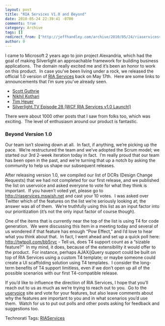 ```yaml
---
layout: post
title: "RIA Services V1.0 and Beyond"
date: 2010-05-24 22:39:41 -0700
comments: true
category: Archive
tags: []
redirect_from: ["http://jeffhandley.com/archive/2010/05/24/riaservicesv1andbeyond.aspx"].aspx
author: 0
---
```

<!-- more -->
<p>I came to Microsoft 2 years ago to join project Alexandria, which had the goal of making Silverlight an approachable framework for building business applications.  The domain really excited me and it’s been an honor to work on this product.  In case you’ve been living under a rock, we released the official 1.0 version of <a href="http://www.microsoft.com/downloads/details.aspx?FamilyID=902a7539-c4b5-4e54-b4c9-1432daabe1e8&amp;displaylang=en" target="_blank">RIA Services</a> back on May 17th.  Here are some links to announcements that I’m sure you’ve already seen.</p>  <ul>   <li><a href="http://weblogs.asp.net/scottgu/archive/2010/05/17/silverlight-4-tools-for-vs-2010-and-wcf-ria-services-released.aspx" target="_blank">Scott Guthrie</a> </li>    <li><a href="http://www.nikhilk.net/RIA-Services-V1.aspx" target="_blank">Nikhil Kothari</a> </li>    <li><a href="http://timheuer.com/blog/archive/2010/05/17/silverlight-4-tools-released-and-new-application-templates.aspx?utm_source=feedburner&amp;utm_medium=feed&amp;utm_campaign=Feed:+timheuer/riaservices+(Tim+Heuer+-+.NET+RIA+Services)" target="_blank">Tim Heuer</a> </li>    <li><a href="http://channel9.msdn.com/shows/SilverlightTV/WCF-RIA-Services-v10-Launch-Silverlight-TV-28/" target="_blank">Silverlight.TV Episode 28 (WCF RIA Services v1.0 Launch!)</a> </li> </ul>  <p>There were about 1000 other posts that I saw from folks too, which was exciting.  The level of enthusiasm around our product is fantastic.</p>  <h3>Beyond Version 1.0</h3>  <p>Our team isn’t slowing down at all.  In fact, if anything, we’re picking up the pace.  We’re restructured the team and we’ve adopted the Scrum model; we started our 3rd 2-week iteration today in fact.  I’m really proud that our team has been open in the past, and we’re turning that up a notch by asking the community to help us shape our subsequent releases.</p>  <p>After releasing version 1.0, we compiled our list of DCRs (Design Change Requests) that we had not completed for our first release, and we published the list on uservoice and asked everyone to vote for what they think is important.  If you haven’t voted yet, please go to <a href="http://riaservices.mswish.net">http://riaservices.mswish.net</a> and cast your 10 votes.  I was asked over Twitter which of the features on the list we’re seriously looking at; the answer was all of them.  We’re truthfully using this list as an input factor into our prioritization (it’s not the only input factor of course though).</p>  <p>One of the items that is currently near the top of the list is using T4 for code generation.  We were discussing this item in a meeting today and several of us wondered if that feature has enough “Pow Effect,” and I’d love to hear what you think about that.  In fact, I went ahead and set up a quick poll here: <a href="http://twtpoll.com/bb5rvc">http://twtpoll.com/bb5rvc</a> - Tell us, does T4 support count as a “sizable feature?”  In my mind, it does, because of the extensibility it would offer to the product.  For instance, perhaps AJAX/jQuery support could be built on top of RIA Services using a custom T4 template; or maybe someone could create a UI scaffolding solution using T4 templates.  I consider the long-term benefits of T4 support limitless, even if we don’t open up all of the possible scenarios with our first T4-compatible release.</p>  <p>If you’d like to influence the direction of RIA Services, I hope that you’ll reach out to us as much as we’re trying to reach out to you.  Go to the <a href="http://riaservices.mswish.net" target="_blank">uservoice</a> site and vote for your features, but also leave comments about why the features are important to you and in what scenarios you’d use them.  Watch for us to put out polls and other posts asking for feedback and suggestions too.</p>  <div style="padding-bottom: 0px; margin: 0px; padding-left: 0px; padding-right: 0px; display: inline; float: none; padding-top: 0px" id="scid:0767317B-992E-4b12-91E0-4F059A8CECA8:a1aa2921-f2c3-4058-a1aa-ae26e7fcf18d" class="wlWriterEditableSmartContent">Technorati Tags: <a href="http://technorati.com/tags/RIAServices" rel="tag">RIAServices</a></div>

